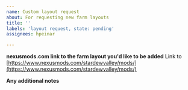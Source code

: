 ```yaml
---
name: Custom layout request
about: For requesting new farm layouts
title: ''
labels: 'layout request, state: pending'
assignees: hpeinar

---
```


**nexusmods.com link to the farm layout you'd like to be added**
Link to [https://www.nexusmods.com/stardewvalley/mods/](https://www.nexusmods.com/stardewvalley/mods/)

**Any additional notes**

